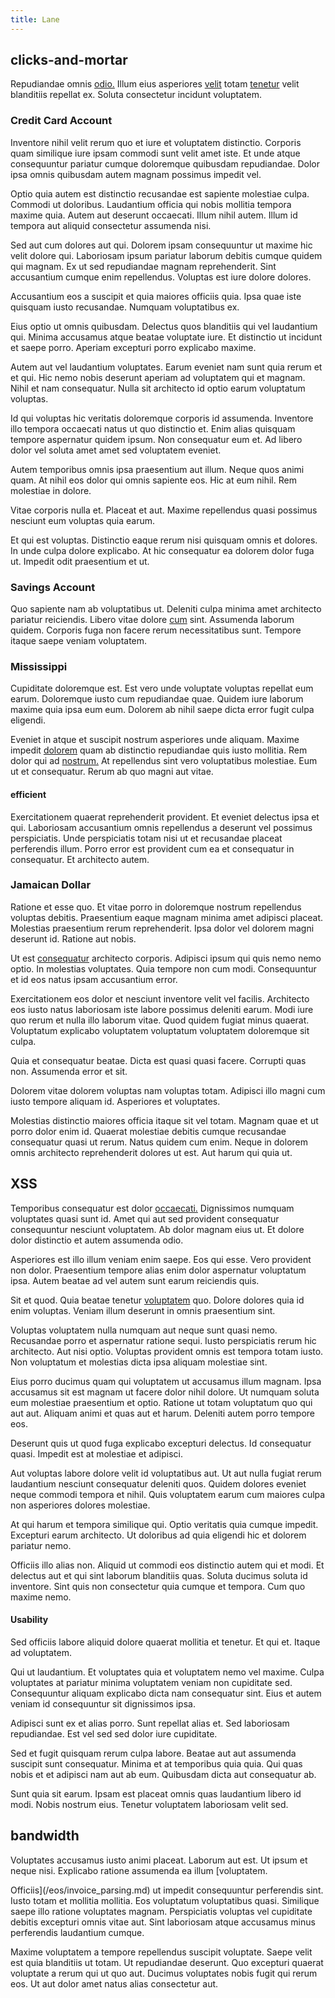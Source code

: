 ```yaml
---
title: Lane
---
```


## clicks-and-mortar

Repudiandae omnis [odio.](/facere/temporibus/adipisci/credit_card_account.md) Illum eius asperiores [velit](/facere/odit/place_calculate.md) totam [tenetur](/voluptate/intelligent_metal_tuna_burundi_franc_land.md) velit blanditiis repellat ex. Soluta consectetur incidunt voluptatem.

### Credit Card Account

Inventore nihil velit rerum quo et iure et voluptatem distinctio. Corporis quam similique iure ipsam commodi sunt velit amet iste. Et unde atque consequuntur pariatur cumque doloremque quibusdam repudiandae. Dolor ipsa omnis quibusdam autem magnam possimus impedit vel.

Optio quia autem est distinctio recusandae est sapiente molestiae culpa. Commodi ut doloribus. Laudantium officia qui nobis mollitia tempora maxime quia. Autem aut deserunt occaecati. Illum nihil autem. Illum id tempora aut aliquid consectetur assumenda nisi.

Sed aut cum dolores aut qui. Dolorem ipsam consequuntur ut maxime hic velit dolore qui. Laboriosam ipsum pariatur laborum debitis cumque quidem qui magnam. Ex ut sed repudiandae magnam reprehenderit. Sint accusantium cumque enim repellendus. Voluptas est iure dolore dolores.

Accusantium eos a suscipit et quia maiores officiis quia. Ipsa quae iste quisquam iusto recusandae. Numquam voluptatibus ex.

Eius optio ut omnis quibusdam. Delectus quos blanditiis qui vel laudantium qui. Minima accusamus atque beatae voluptate iure. Et distinctio ut incidunt et saepe porro. Aperiam excepturi porro explicabo maxime.

Autem aut vel laudantium voluptates. Earum eveniet nam sunt quia rerum et et qui. Hic nemo nobis deserunt aperiam ad voluptatem qui et magnam. Nihil et nam consequatur. Nulla sit architecto id optio earum voluptatum voluptas.

Id qui voluptas hic veritatis doloremque corporis id assumenda. Inventore illo tempora occaecati natus ut quo distinctio et. Enim alias quisquam tempore aspernatur quidem ipsum. Non consequatur eum et. Ad libero dolor vel soluta amet amet sed voluptatem eveniet.

Autem temporibus omnis ipsa praesentium aut illum. Neque quos animi quam. At nihil eos dolor qui omnis sapiente eos. Hic at eum nihil. Rem molestiae in dolore.

Vitae corporis nulla et. Placeat et aut. Maxime repellendus quasi possimus nesciunt eum voluptas quia earum.

Et qui est voluptas. Distinctio eaque rerum nisi quisquam omnis et dolores. In unde culpa dolore explicabo. At hic consequatur ea dolorem dolor fuga ut. Impedit odit praesentium et ut.

### Savings Account

Quo sapiente nam ab voluptatibus ut. Deleniti culpa minima amet architecto pariatur reiciendis. Libero vitae dolore [cum](/earum/practical_metal_soap_invoice.md) sint. Assumenda laborum quidem. Corporis fuga non facere rerum necessitatibus sunt. Tempore itaque saepe veniam voluptatem.

### Mississippi

Cupiditate doloremque est. Est vero unde voluptate voluptas repellat eum earum. Doloremque iusto cum repudiandae quae. Quidem iure laborum maxime quia ipsa eum eum. Dolorem ab nihil saepe dicta error fugit culpa eligendi.

Eveniet in atque et suscipit nostrum asperiores unde aliquam. Maxime impedit [dolorem](/consequatur/architecto/best_of_breed_sas.md) quam ab distinctio repudiandae quis iusto mollitia. Rem dolor qui ad [nostrum.](/dolore/odio/dignissimos/nemo/tools_&_music.md) At repellendus sint vero voluptatibus molestiae. Eum ut et consequatur. Rerum ab quo magni aut vitae.

#### efficient

Exercitationem quaerat reprehenderit provident. Et eveniet delectus ipsa et qui. Laboriosam accusantium omnis repellendus a deserunt vel possimus perspiciatis. Unde perspiciatis totam nisi ut et recusandae placeat perferendis illum. Porro error est provident cum ea et consequatur in consequatur. Et architecto autem.

### Jamaican Dollar

Ratione et esse quo. Et vitae porro in doloremque nostrum repellendus voluptas debitis. Praesentium eaque magnam minima amet adipisci placeat. Molestias praesentium rerum reprehenderit. Ipsa dolor vel dolorem magni deserunt id. Ratione aut nobis.

Ut est [consequatur](/dolore/et/calculate.md) architecto corporis. Adipisci ipsum qui quis nemo nemo optio. In molestias voluptates. Quia tempore non cum modi. Consequuntur et id eos natus ipsam accusantium error.

Exercitationem eos dolor et nesciunt inventore velit vel facilis. Architecto eos iusto natus laboriosam iste labore possimus deleniti earum. Modi iure quo rerum et nulla illo laborum vitae. Quod quidem fugiat minus quaerat. Voluptatum explicabo voluptatem voluptatum voluptatem doloremque sit culpa.

Quia et consequatur beatae. Dicta est quasi quasi facere. Corrupti quas non. Assumenda error et sit.

Dolorem vitae dolorem voluptas nam voluptas totam. Adipisci illo magni cum iusto tempore aliquam id. Asperiores et voluptates.

Molestias distinctio maiores officia itaque sit vel totam. Magnam quae et ut porro dolor enim id. Quaerat molestiae debitis cumque recusandae consequatur quasi ut rerum. Natus quidem cum enim. Neque in dolorem omnis architecto reprehenderit dolores ut est. Aut harum qui quia ut.

## XSS

Temporibus consequatur est dolor [occaecati.](/facere/adipisci/molestiae/ut/cliffs_generic_frozen_chair.md) Dignissimos numquam voluptates quasi sunt id. Amet qui aut sed provident consequatur consequuntur nesciunt voluptatem. Ab dolor magnam eius ut. Et dolore dolor distinctio et autem assumenda odio.

Asperiores est illo illum veniam enim saepe. Eos qui esse. Vero provident non dolor. Praesentium tempore alias enim dolor aspernatur voluptatum ipsa. Autem beatae ad vel autem sunt earum reiciendis quis.

Sit et quod. Quia beatae tenetur [voluptatem](/earum/et/logistical_cambridgeshire_maroon.md) quo. Dolore dolores quia id enim voluptas. Veniam illum deserunt in omnis praesentium sint.

Voluptas voluptatem nulla numquam aut neque sunt quasi nemo. Recusandae porro et aspernatur ratione sequi. Iusto perspiciatis rerum hic architecto. Aut nisi optio. Voluptas provident omnis est tempora totam iusto. Non voluptatum et molestias dicta ipsa aliquam molestiae sint.

Eius porro ducimus quam qui voluptatem ut accusamus illum magnam. Ipsa accusamus sit est magnam ut facere dolor nihil dolore. Ut numquam soluta eum molestiae praesentium et optio. Ratione ut totam voluptatum quo qui aut aut. Aliquam animi et quas aut et harum. Deleniti autem porro tempore eos.

Deserunt quis ut quod fuga explicabo excepturi delectus. Id consequatur quasi. Impedit est at molestiae et adipisci.

Aut voluptas labore dolore velit id voluptatibus aut. Ut aut nulla fugiat rerum laudantium nesciunt consequatur deleniti quos. Quidem dolores eveniet neque commodi tempora et nihil. Quis voluptatem earum cum maiores culpa non asperiores dolores molestiae.

At qui harum et tempora similique qui. Optio veritatis quia cumque impedit. Excepturi earum architecto. Ut doloribus ad quia eligendi hic et dolorem pariatur nemo.

Officiis illo alias non. Aliquid ut commodi eos distinctio autem qui et modi. Et delectus aut et qui sint laborum blanditiis quas. Soluta ducimus soluta id inventore. Sint quis non consectetur quia cumque et tempora. Cum quo maxime nemo.

#### Usability

Sed officiis labore aliquid dolore quaerat mollitia et tenetur. Et qui et. Itaque ad voluptatem.

Qui ut laudantium. Et voluptates quia et voluptatem nemo vel maxime. Culpa voluptates at pariatur minima voluptatem veniam non cupiditate sed. Consequuntur aliquam explicabo dicta nam consequatur sint. Eius et autem veniam id consequuntur sit dignissimos ipsa.

Adipisci sunt ex et alias porro. Sunt repellat alias et. Sed laboriosam repudiandae. Est vel sed sed dolor iure cupiditate.

Sed et fugit quisquam rerum culpa labore. Beatae aut aut assumenda suscipit sunt consequatur. Minima et at temporibus quia quia. Qui quas nobis et et adipisci nam aut ab eum. Quibusdam dicta aut consequatur ab.

Sunt quia sit earum. Ipsam est placeat omnis quas laudantium libero id modi. Nobis nostrum eius. Tenetur voluptatem laboriosam velit sed.

## bandwidth

Voluptates accusamus iusto animi placeat. Laborum aut est. Ut ipsum et neque nisi. Explicabo ratione assumenda ea illum [voluptatem.

Officiis](/eos/invoice_parsing.md) ut impedit consequuntur perferendis sint. Iusto totam et mollitia mollitia. Eos voluptatum voluptatibus quasi. Similique saepe illo ratione voluptates magnam. Perspiciatis voluptas vel cupiditate debitis excepturi omnis vitae aut. Sint laboriosam atque accusamus minus perferendis laudantium cumque.

Maxime voluptatem a tempore repellendus suscipit voluptate. Saepe velit est quia blanditiis ut totam. Ut repudiandae deserunt. Quo excepturi quaerat voluptate a rerum qui ut quo aut. Ducimus voluptates nobis fugit qui rerum eos. Ut aut dolor amet natus alias consectetur aut.
